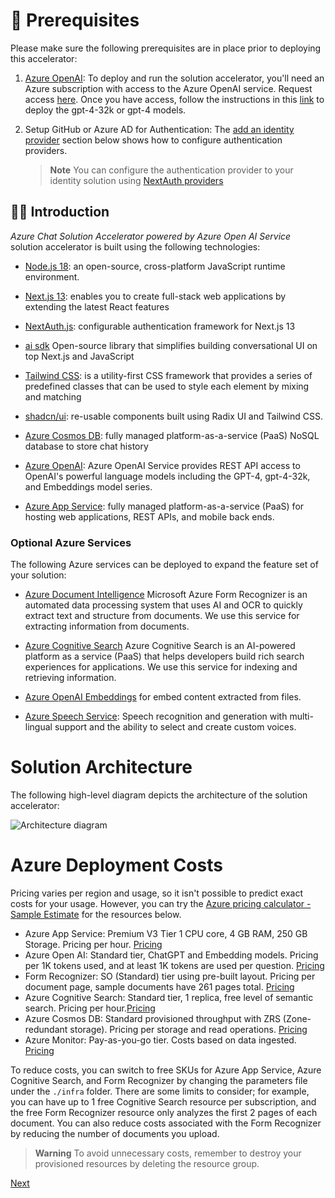 # 📘 Prerequisites

Please make sure the following prerequisites are in place prior to deploying this accelerator:

1. [Azure OpenAI](https://azure.microsoft.com/en-us/products/cognitive-services/openai-service/): To deploy and run the solution accelerator, you'll need an Azure subscription with access to the Azure OpenAI service. Request access [here](https://customervoice.microsoft.com/Pages/ResponsePage.aspx?id=v4j5cvGGr0GRqy180BHbR7en2Ais5pxKtso_Pz4b1_xUOFA5Qk1UWDRBMjg0WFhPMkIzTzhKQ1dWNyQlQCN0PWcu). Once you have access, follow the instructions in this [link](https://learn.microsoft.com/en-us/azure/cognitive-services/openai/how-to/create-resource?pivots=web-portal) to deploy the gpt-4-32k or gpt-4 models.

2. Setup GitHub or Azure AD for Authentication:
   The [add an identity provider](./5-add-identity.md) section below shows how to configure authentication providers.

   > **Note**
   > You can configure the authentication provider to your identity solution using [NextAuth providers](https://next-auth.js.org/providers/)

## 👋🏻 Introduction

_Azure Chat Solution Accelerator powered by Azure Open AI Service_ solution accelerator is built using the following technologies:

- [Node.js 18](https://nodejs.org/en): an open-source, cross-platform JavaScript runtime environment.

- [Next.js 13](https://nextjs.org/docs): enables you to create full-stack web applications by extending the latest React features

- [NextAuth.js](https://next-auth.js.org/): configurable authentication framework for Next.js 13

- [ai sdk](https://sdk.vercel.ai/docs) Open-source library that simplifies building conversational UI on top Next.js and JavaScript

- [Tailwind CSS](https://tailwindcss.com/): is a utility-first CSS framework that provides a series of predefined classes that can be used to style each element by mixing and matching

- [shadcn/ui](https://ui.shadcn.com/): re-usable components built using Radix UI and Tailwind CSS.

- [Azure Cosmos DB](https://learn.microsoft.com/en-GB/azure/cosmos-db/nosql/): fully managed platform-as-a-service (PaaS) NoSQL database to store chat history

- [Azure OpenAI](https://learn.microsoft.com/en-us/azure/ai-services/openai/overview): Azure OpenAI Service provides REST API access to OpenAI's powerful language models including the GPT-4, gpt-4-32k, and Embeddings model series.

- [Azure App Service](https://learn.microsoft.com/en-us/azure/app-service/): fully managed platform-as-a-service (PaaS) for hosting web applications, REST APIs, and mobile back ends.

### Optional Azure Services

The following Azure services can be deployed to expand the feature set of your solution:

- [Azure Document Intelligence](https://learn.microsoft.com/en-GB/azure/ai-services/document-intelligence/) Microsoft Azure Form Recognizer is an automated data processing system that uses AI and OCR to quickly extract text and structure from documents. We use this service for extracting information from documents.

- [Azure Cognitive Search](https://learn.microsoft.com/en-GB/azure/search/) Azure Cognitive Search is an AI-powered platform as a service (PaaS) that helps developers build rich search experiences for applications. We use this service for indexing and retrieving information.

- [Azure OpenAI Embeddings](https://learn.microsoft.com/en-us/azure/ai-services/openai/how-to/embeddings?tabs=console) for embed content extracted from files.

- [Azure Speech Service](https://learn.microsoft.com/en-us/azure/ai-services/speech-service/): Speech recognition and generation with multi-lingual support and the ability to select and create custom voices.

# Solution Architecture

The following high-level diagram depicts the architecture of the solution accelerator:

![Architecture diagram](/images/architecture.png)

# Azure Deployment Costs

Pricing varies per region and usage, so it isn't possible to predict exact costs for your usage.
However, you can try the [Azure pricing calculator - Sample Estimate](https://azure.com/e/1f08b35661df4b5ea3663df112250b09) for the resources below.

- Azure App Service: Premium V3 Tier 1 CPU core, 4 GB RAM, 250 GB Storage. Pricing per hour. [Pricing](https://azure.microsoft.com/pricing/details/app-service/linux/)
- Azure Open AI: Standard tier, ChatGPT and Embedding models. Pricing per 1K tokens used, and at least 1K tokens are used per question. [Pricing](https://azure.microsoft.com/en-us/pricing/details/cognitive-services/openai-service/)
- Form Recognizer: SO (Standard) tier using pre-built layout. Pricing per document page, sample documents have 261 pages total. [Pricing](https://azure.microsoft.com/pricing/details/form-recognizer/)
- Azure Cognitive Search: Standard tier, 1 replica, free level of semantic search. Pricing per hour.[Pricing](https://azure.microsoft.com/pricing/details/search/)
- Azure Cosmos DB: Standard provisioned throughput with ZRS (Zone-redundant storage). Pricing per storage and read operations. [Pricing](https://azure.microsoft.com/en-us/pricing/details/cosmos-db/autoscale-provisioned/)
- Azure Monitor: Pay-as-you-go tier. Costs based on data ingested. [Pricing](https://azure.microsoft.com/pricing/details/monitor/)

To reduce costs, you can switch to free SKUs for Azure App Service, Azure Cognitive Search, and Form Recognizer by changing the parameters file under the `./infra` folder. There are some limits to consider; for example, you can have up to 1 free Cognitive Search resource per subscription, and the free Form Recognizer resource only analyzes the first 2 pages of each document. You can also reduce costs associated with the Form Recognizer by reducing the number of documents you upload.

> **Warning**
> To avoid unnecessary costs, remember to destroy your provisioned resources by deleting the resource group.

[Next](/docs/2-provision-azure-resources.md)
